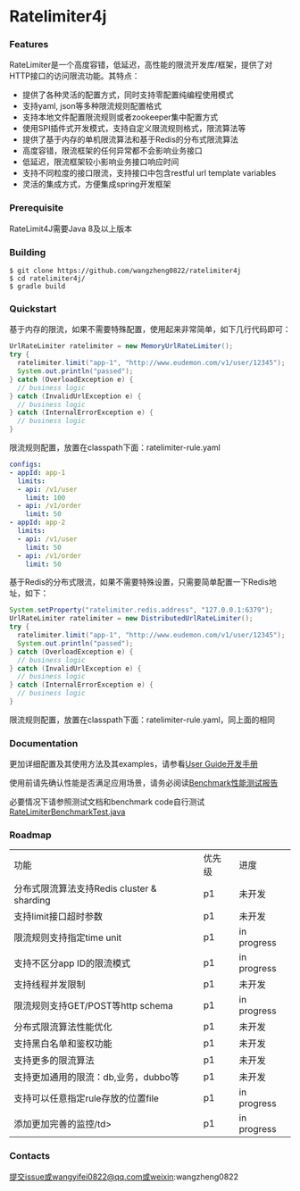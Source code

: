 # Ratelimiter4j 
### Features
RateLimiter是一个高度容错，低延迟，高性能的限流开发库/框架，提供了对HTTP接口的访问限流功能。其特点：
* 提供了各种灵活的配置方式，同时支持零配置纯编程使用模式
* 支持yaml, json等多种限流规则配置格式
* 支持本地文件配置限流规则或者zookeeper集中配置方式
* 使用SPI插件式开发模式，支持自定义限流规则格式，限流算法等
* 提供了基于内存的单机限流算法和基于Redis的分布式限流算法
* 高度容错，限流框架的任何异常都不会影响业务接口
* 低延迟，限流框架较小影响业务接口响应时间
* 支持不同粒度的接口限流，支持接口中包含restful url template variables
* 灵活的集成方式，方便集成spring开发框架

### Prerequisite
RateLimit4J需要Java 8及以上版本

### Building
```shell
$ git clone https://github.com/wangzheng0822/ratelimiter4j
$ cd ratelimiter4j/
$ gradle build
```

### Quickstart

基于内存的限流，如果不需要特殊配置，使用起来非常简单，如下几行代码即可：
```java
UrlRateLimiter ratelimiter = new MemoryUrlRateLimiter();
try {
  ratelimiter.limit("app-1", "http://www.eudemon.com/v1/user/12345");
  System.out.println("passed");
} catch (OverloadException e) {
  // business logic
} catch (InvalidUrlException e) {
  // business logic
} catch (InternalErrorException e) {
  // business logic
}
```
限流规则配置，放置在classpath下面：ratelimiter-rule.yaml
```yaml
configs:
- appId: app-1
  limits:
  - api: /v1/user
    limit: 100
  - api: /v1/order
    limit: 50
- appId: app-2
  limits:
  - api: /v1/user
    limit: 50
  - api: /v1/order
    limit: 50
```

基于Redis的分布式限流，如果不需要特殊设置，只需要简单配置一下Redis地址，如下：
```java
System.setProperty("ratelimiter.redis.address", "127.0.0.1:6379");
UrlRateLimiter ratelimiter = new DistributedUrlRateLimiter();
try {
  ratelimiter.limit("app-1", "http://www.eudemon.com/v1/user/12345");
  System.out.println("passed");
} catch (OverloadException e) {
  // business logic
} catch (InvalidUrlException e) {
  // business logic
} catch (InternalErrorException e) {
  // business logic
}
```
限流规则配置，放置在classpath下面：ratelimiter-rule.yaml，同上面的相同

### Documentation
更加详细配置及其使用方法及其examples，请参看[User Guide开发手册](https://github.com/wangzheng0822/ratelimiter/wiki/1.-User-Guide%E5%BC%80%E5%8F%91%E6%89%8B%E5%86%8C "User Guide开发手册")
 
使用前请先确认性能是否满足应用场景，请务必阅读[Benchmark性能测试报告](https://github.com/wangzheng0822/ratelimiter/wiki/2.-Benchmark%E6%80%A7%E8%83%BD%E6%B5%8B%E8%AF%95%E6%8A%A5%E5%91%8A)

必要情况下请参照测试文档和benchmark code自行测试[RateLimiterBenchmarkTest.java](https://github.com/wangzheng0822/ratelimiter/blob/master/src/test/java/com/eudemon/ratelimiter/benchmark/RateLimiterBenchmarkTest.java)


### Roadmap
<table>
  <tr>
    <td>功能</td>
    <td>优先级</td>
    <td>进度</td>
  </tr>
  <tr>
    <td>分布式限流算法支持Redis cluster & sharding</td>
    <td>p1</td>
    <td>未开发</td>
  </tr>
  <tr>
    <td>支持limit接口超时参数</td>
    <td>p1</td>
    <td>未开发</td>
  </tr>
  <tr>
    <td>限流规则支持指定time unit</td>
    <td>p1</td>
    <td>in progress</td>
  </tr>
  <tr>
    <td>支持不区分app ID的限流模式</td>
    <td>p1</td>
    <td>in progress</td>
  </tr>
  <tr>
    <td>支持线程并发限制</td>
    <td>p1</td>
    <td>未开发</td>
  </tr>
  <tr>
    <td>限流规则支持GET/POST等http schema</td>
    <td>p1</td>
    <td>in progress</td>
  </tr>
  <tr>
    <td>分布式限流算法性能优化</td>
    <td>p1</td>
    <td>未开发</td>
  </tr>
  <tr>
    <td>支持黑白名单和鉴权功能</td>
    <td>p1</td>
    <td>未开发</td>
  </tr>
  <tr>
    <td>支持更多的限流算法</td>
    <td>p1</td>
    <td>未开发</td>
  </tr>
  <tr>
    <td>支持更加通用的限流：db,业务，dubbo等</td>
    <td>p1</td>
    <td>未开发</td>
  </tr>
  <tr>
    <td>支持可以任意指定rule存放的位置file</td>
    <td>p1</td>
    <td>in progress</td>
  </tr>
  <tr>
    <td>添加更加完善的监控/td>
    <td>p1</td>
    <td>in progress</td>
  </tr>
</table>

### Contacts
提交issue或wangyifei0822@qq.com或weixin:wangzheng0822
